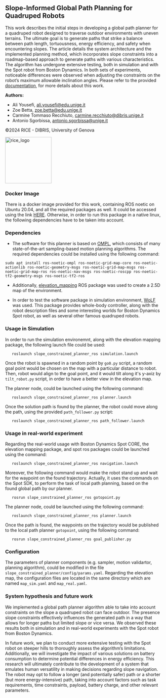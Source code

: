 ## Slope-Informed Global Path Planning for Quadruped Robots

This work describes the initial steps in developing a global path planner for a quadruped robot designed to traverse outdoor environments with uneven terrains. The ultimate goal is to generate paths that strike a balance between path length, tortuousness, energy efficiency, and safety when encountering slopes. The article details the system architecture and the implemented planning method, which incorporates slope
constraints into a roadmap-based approach to generate paths with various characteristics. The algorithm has undergone
extensive testing, both in simulation and with the Spot robot from Boston Dynamics. In both sets of experiments, noticeable
differences were observed when adjusting the constraints on the robot’s maximum allowable inclination angles.
Please refer to the provided [documentation](https://aliy98.github.io/slope_constrained_planner/), for more details about this work.

**Authors:** 
  - Ali Yousefi, ali.yousefi@edu.unige.it
  - Zoe Betta, zoe.betta@edu.unige.it
  - Carmine Tommaso Recchiuto, carmine.recchiuto@dibris.unige.it
  - Antonio Sgorbissa, antonio.sgorbissa@unige.it
    
©2024 RICE - DIBRIS, University of Genova
<p align="left">
<img src="https://github.com/aliy98/slope_constrained_planner/assets/65722399/720cd6f1-419a-46f1-82e4-84ae9e84bdd2" width="150" title="rice_logo">
</p>


### Docker Image
There is a docker image provided for this work, containing ROS noetic on Ubuntu 20.04, and all the required packages as well. It could be accessed using the link [HERE](https://hub.docker.com/r/aliy98/slope_constrained_planner). Otherwise, in order to run this package in a native linux, the following dependencies have to be taken into account.

### Dependencies
* The software for this planner is based on [OMPL](https://ompl.kavrakilab.org/index.html), which consists of many state-of-the-art sampling-based motion planning algorithms. The required dependencies could be installed using the following command:
 
```
sudo apt install ros-noetic-ompl ros-noetic-grid-map-core ros-noetic-actionlib ros-noetic-geometry-msgs ros-noetic-grid-map-msgs ros-noetic-grid-map-ros ros-noetic-nav-msgs ros-noetic-roscpp ros-noetic-tf2-geometry-msgs ros-noetic-tf2-ros
```

* Additionally, [elevation_mapping](https://github.com/ANYbotics/elevation_mapping) ROS package was used to create a 2.5D map of the environment. 

* In order to test the software package in simulation environment, [WoLF](https://github.com/graiola/wolf-setup) was used. This package provides whole-body controller, along with the robot description files and some interesting worlds for Boston Dynamics Spot robot, as well as several other famous quadruped robots.


### Usage in Simulation
In order to run the simulation environemnt, along with the elevation mapping package, the following launch file could be used:

```
   roslaunch slope_constrained_planner_ros simulation.launch
```

Once the robot is spawned in a random point by ``go0.py`` script, a random goal point would be chosen on the map with a particular distance to robot. Then, robot would align to the goal point, and it would tilt along it's y-axiz by ``tilt_robot.py`` script, in order to have a better view in the elevation map.

The planner node, could be launched using the following command:

```
   roslaunch slope_constrained_planner_ros planner.launch 
```

Once the solution path is found by the planner, the robot could move along the path, using the provided ``path_follower.py`` script:

```
   roslaunch slope_constrained_planner_ros path_follower.launch
```

### Usage in real-world experiment
Regarding the real-world usage with Boston Dynamics Spot CORE, the elevation mapping package, and spot ros packages could be launched using the command:

```
   roslaunch slope_constrained_planner_ros navigation.launch
```

Moreover, the following command would make the robot stand up and wait for the waypoint on the found trajectory. Actually, it uses the commands on the Spot SDK, to perform the task of local path planning, based on the found global path by our planner.

```
   rosrun slope_constrained_planner_ros gotopoint.py
```
The planner node, could be launched using the following command:

```
   roslaunch slope_constrained_planner_ros planner.launch 
```
Once the path is found, the waypoints on the trajectory would be published to the local path planner ``gotopoint``, using the following command:
```
   rosrun slope_constrained_planner_ros goal_publisher.py
```

### Configuration
The parameters of planner components (e.g. sampler, motion validartor, planning algorithm), could be modified in the file ``slope_constrained_planner/config/params.yaml``. Regarding the elevation map, the configuration files are located in the same directory which are named ``map_sim.yaml`` and ``map_real.yaml``.

### System hypothesis and future work
We implemented a global path planner algorithm able to
take into account constraints on the slope a quadruped robot
can face outdoor. The presence slope constraints effectively
influences the generated path in a way that allows for longer
paths but limited slope or vice versa. We observed these
results both in simulation and in real-world experiments with
the Spot robot from Boston Dynamics.

In future work, we plan to conduct more extensive testing
with the Spot robot on steeper hills to thoroughly assess
the algorithm’s limitations. Additionally, we will investigate
the impact of various solutions on battery consumption to
determine potential differences in energy efficiency. This
research will ultimately contribute to the development of a
system that emulates human versatility in making decisions
regarding slope navigation. The robot may opt to follow a
longer (and potentially safer) path or a shorter (but more
energy-intensive) path, taking into account factors such as
task requirements, time constraints, payload, battery charge,
and other relevant parameters.





